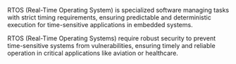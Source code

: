 RTOS (Real-Time Operating System) is specialized software managing tasks with strict timing requirements, ensuring predictable and deterministic execution for time-sensitive applications in embedded systems.

RTOS (Real-Time Operating Systems) require robust security to prevent time-sensitive systems from vulnerabilities, ensuring timely and reliable operation in critical applications like aviation or healthcare.